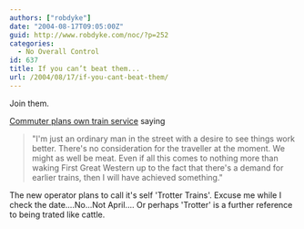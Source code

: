```yaml
---
authors: ["robdyke"]
date: "2004-08-17T09:05:00Z"
guid: http://www.robdyke.com/noc/?p=252
categories:
  - No Overall Control
id: 637
title: If you can’t beat them...
url: /2004/08/17/if-you-cant-beat-them/
---
```

Join them.

[Commuter plans own train service](http://news.bbc.co.uk/2/hi/uk_news/england/wiltshire/3569902.stm) saying

> "I'm just an ordinary man in the street with a desire to see things work better. There's no consideration for the traveller at the moment. We might as well be meat. Even if all this comes to nothing more than waking First Great Western up to the fact that there's a demand for earlier trains, then I will have achieved something."

The new operator plans to call it's self 'Trotter Trains'. Excuse me while I check the date....No...Not April.... Or perhaps 'Trotter' is a further reference to being trated like cattle.